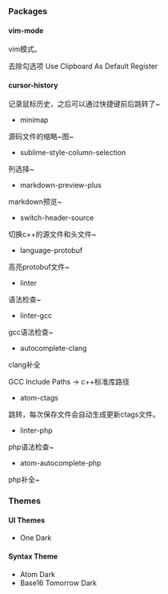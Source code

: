 ### Packages

#### vim-mode

vim模式。

去除勾选项 Use Clipboard As Default Register

#### cursor-history

记录鼠标历史，之后可以通过快捷键前后跳转了~

* minimap

源码文件的缩略~图~

* sublime-style-column-selection

列选择~

* markdown-preview-plus

markdown预览~

* switch-header-source

切换c++的源文件和头文件~

* language-protobuf

高亮protobuf文件~

* linter

语法检查~

* linter-gcc

gcc语法检查~

* autocomplete-clang

clang补全

GCC Include Paths -> c++标准库路径

* atom-ctags

跳转，每次保存文件会自动生成更新ctags文件。

* linter-php

php语法检查~

* atom-autocomplete-php

php补全~

### Themes

#### UI Themes

* One Dark

#### Syntax Theme

* Atom Dark
* Base16 Tomorrow Dark

